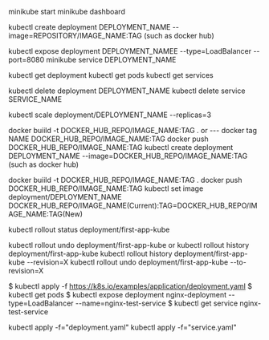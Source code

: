 minikube start
minikube dashboard

<!-- creating pods and deployment -->

kubectl create deployment DEPLOYMENT_NAME --image=REPOSITORY/IMAGE_NAME:TAG (such as docker hub)

<!-- creating and exposing the port -->

kubectl expose deployment DEPLOYMENT_NAMEE --type=LoadBalancer --port=8080
minikube service DEPLOYMENT_NAME

<!-- kubectl get -->

kubectl get deployment
kubectl get pods
kubectl get services

kubectl delete deployment DEPLOYMENT_NAME
kubectl delete service SERVICE_NAME

<!-- scalig up or down the pods -->

kubectl scale deployment/DEPLOYMENT_NAME --replicas=3

<!-- deploying -->

docker buiild -t DOCKER_HUB_REPO/IMAGE_NAME:TAG .
or --- docker tag NAME DOCKER_HUB_REPO/IMAGE_NAME:TAG
docker push DOCKER_HUB_REPO/IMAGE_NAME:TAG
kubectl create deployment DEPLOYMENT_NAME --image=DOCKER_HUB_REPO/IMAGE_NAME:TAG (such as docker hub)

<!-- redeploying -->

docker buiild -t DOCKER_HUB_REPO/IMAGE_NAME:TAG .
docker push DOCKER_HUB_REPO/IMAGE_NAME:TAG
kubectl set image deployment/DEPLOYMENT_NAME DOCKER_HUB_REPO/IMAGE_NAME(Current):TAG=DOCKER_HUB_REPO/IMAGE_NAME:TAG(New)

<!-- checking if it was deployed successfully -->

kubectl rollout status deployment/first-app-kube

<!-- Rollback the latest deployment, kubernetes will not stop the older pods until the new one is running -->

kubectl rollout undo deployment/first-app-kube
or
kubectl rollout history deployment/first-app-kube
kubectl rollout history deployment/first-app-kube --revision=X
kubectl rollout undo deployment/first-app-kube --to-revision=X

<!-- example -->

$ kubectl apply -f https://k8s.io/examples/application/deployment.yaml
$ kubectl get pods
$ kubectl expose deployment nginx-deployment --type=LoadBalancer --name=nginx-test-service
$ kubectl get service nginx-test-service

<!-- deploying with template -->

kubectl apply -f="deployment.yaml"
kubectl apply -f="service.yaml"
